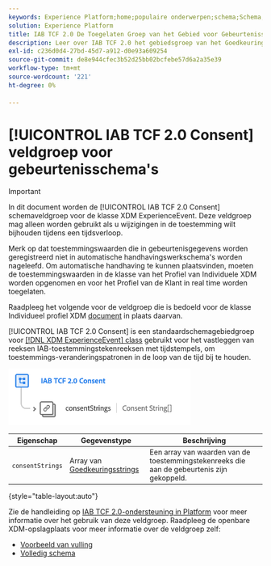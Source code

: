 ```yaml
---
keywords: Experience Platform;home;populaire onderwerpen;schema;Schema;XDM;ExperienceEvent;fields;schema's;Schema's;Schema-ontwerp;field-groep;field-groep;iab;tcf;permission;
solution: Experience Platform
title: IAB TCF 2.0 De Toegelaten Groep van het Gebied voor Gebeurtenisschema's
description: Leer over IAB TCF 2.0 het gebiedsgroep van het Goedkeuring schema voor de klasse XDM ExperienceEvent.
exl-id: c236d0d4-27bd-45d7-a912-d0e93a609254
source-git-commit: de8e944cfec3b52d25bb02bcfebe57d6a2a35e39
workflow-type: tm+mt
source-wordcount: '221'
ht-degree: 0%

---
```


# [!UICONTROL IAB TCF 2.0 Consent] veldgroep voor gebeurtenisschema&#39;s

>[!IMPORTANT]
>
>In dit document worden de [!UICONTROL IAB TCF 2.0 Consent] schemaveldgroep voor de klasse XDM ExperienceEvent. Deze veldgroep mag alleen worden gebruikt als u wijzigingen in de toestemming wilt bijhouden tijdens een tijdsverloop.
>
>Merk op dat toestemmingswaarden die in gebeurtenisgegevens worden geregistreerd niet in automatische handhavingswerkschema&#39;s worden nageleefd. Om automatische handhaving te kunnen plaatsvinden, moeten de toestemmingswaarden in de klasse van het Profiel van Individuele XDM worden opgenomen en voor het Profiel van de Klant in real time worden toegelaten.
>
>Raadpleeg het volgende voor de veldgroep die is bedoeld voor de klasse Individueel profiel XDM [document](../profile/iab.md) in plaats daarvan.

[!UICONTROL IAB TCF 2.0 Consent] is een standaardschemagebiedgroep voor [[!DNL XDM ExperienceEvent] class](../../classes/experienceevent.md) gebruikt voor het vastleggen van reeksen IAB-toestemmingstekenreeksen met tijdstempels, om toestemmings-veranderingspatronen in de loop van de tijd bij te houden.

![](../../images/field-groups/iab-event.png)

| Eigenschap | Gegevenstype | Beschrijving |
| --- | --- | --- |
| `consentStrings` | Array van [Goedkeuringsstrings](../../data-types/consent-string.md) | Een array van waarden van de toestemmingstekenreeks die aan de gebeurtenis zijn gekoppeld. |

{style="table-layout:auto"}

Zie de handleiding op [IAB TCF 2.0-ondersteuning in Platform](../../../landing/governance-privacy-security/consent/iab/overview.md) voor meer informatie over het gebruik van deze veldgroep. Raadpleeg de openbare XDM-opslagplaats voor meer informatie over de veldgroep zelf:

* [Voorbeeld van vulling](https://github.com/adobe/xdm/blob/master/components/fieldgroups/experience-event/experienceevent-privacy.example.1.json)
* [Volledig schema](https://github.com/adobe/xdm/blob/master/components/fieldgroups/experience-event/experienceevent-privacy.schema.json)
